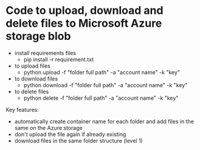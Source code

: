 # Code to upload, download and delete files to Microsoft Azure storage blob
- install requirements files
    - pip install -r requirement.txt
- to upload files
    - python upload -f "folder full path" -a "account name" -k "key"
- to download files
    - python download -f "folder full path" -a "account name" -k "key"
- to delete files
    - python delete -f "folder full path" -a "account name" -k "key"

Key features:
 - automatically create container name for each folder and add files in the same on the Azure storage 
 - don't upload the file again if already existing
 - download files in the same folder structure (level 1)
 